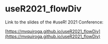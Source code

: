 # useR2021_flowDiv

Link to the slides of the #useR! 2021 Conference:

[https://mvquiroga.github.io/useR2021_flowDiv](https://mvquiroga.github.io/useR2021_flowDiv)

